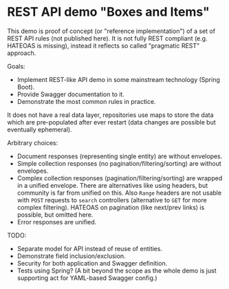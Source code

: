 # REST API demo "Boxes and Items"

This demo is proof of concept (or "reference implementation") of a set of REST API rules
(not published here). It is not fully REST compliant (e.g. HATEOAS is missing), instead it
reflects so called "pragmatic REST" approach.

Goals:
* Implement REST-like API demo in some mainstream technology (Spring Boot).
* Provide Swagger documentation to it.
* Demonstrate the most common rules in practice.

It does not have a real data layer, repositories use maps to store the data which are
pre-populated after ever restart (data changes are possible but eventually ephemeral).

Arbitrary choices:
* Document responses (representing single entity) are without envelopes.
* Simple collection responses (no pagination/filtering/sorting) are without envelopes.
* Complex collection responses (pagination/filtering/sorting) are wrapped in a unified envelope.
There are alternatives like using headers, but community is far from unified on this. Also `Range`
headers are not usable with `POST` requests to `search` controllers (alternative to `GET` for more
complex filtering). HATEOAS on pagination (like next/prev links) is possible, but omitted here.
* Error responses are unified.

TODO:
* Separate model for API instead of reuse of entities.
* Demonstrate field inclusion/exclusion.
* Security for both application and Swagger definition.
* Tests using Spring? (A bit beyond the scope as the whole demo is just supporting act for
YAML-based Swagger config.)